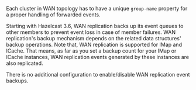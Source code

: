 
Each cluster in WAN topology has to have a unique `group-name` property for a proper handling of forwarded events.
 
Starting with Hazelcast 3.6, WAN replication backs up its event queues to other members to prevent event loss in case of member failures.
WAN replication's backup mechanism depends on the related data structures' backup operations. Note that, WAN replication is supported for IMap and ICache.
That means, as far as you set a backup count for your IMap or ICache instances, WAN replication events generated by these instances are also replicated.
 
There is no additional configuration to enable/disable WAN replication event backups.




